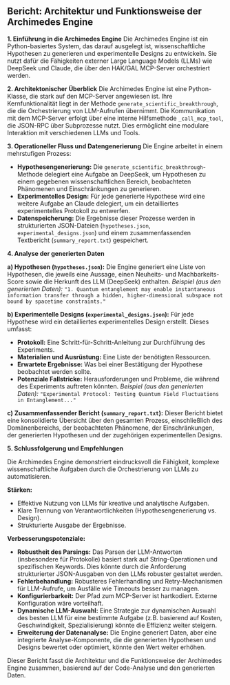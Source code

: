 ## Bericht: Architektur und Funktionsweise der Archimedes Engine

**1. Einführung in die Archimedes Engine**
Die Archimedes Engine ist ein Python-basiertes System, das darauf ausgelegt ist, wissenschaftliche Hypothesen zu generieren und experimentelle Designs zu entwickeln. Sie nutzt dafür die Fähigkeiten externer Large Language Models (LLMs) wie DeepSeek und Claude, die über den HAK/GAL MCP-Server orchestriert werden.

**2. Architektonischer Überblick**
Die Archimedes Engine ist eine Python-Klasse, die stark auf den MCP-Server angewiesen ist. Ihre Kernfunktionalität liegt in der Methode `generate_scientific_breakthrough`, die die Orchestrierung von LLM-Aufrufen übernimmt. Die Kommunikation mit dem MCP-Server erfolgt über eine interne Hilfsmethode `_call_mcp_tool`, die JSON-RPC über Subprozesse nutzt. Dies ermöglicht eine modulare Interaktion mit verschiedenen LLMs und Tools.

**3. Operationeller Fluss und Datengenerierung**
Die Engine arbeitet in einem mehrstufigen Prozess:
*   **Hypothesengenerierung:** Die `generate_scientific_breakthrough`-Methode delegiert eine Aufgabe an DeepSeek, um Hypothesen zu einem gegebenen wissenschaftlichen Bereich, beobachteten Phänomenen und Einschränkungen zu generieren.
*   **Experimentelles Design:** Für jede generierte Hypothese wird eine weitere Aufgabe an Claude delegiert, um ein detailliertes experimentelles Protokoll zu entwerfen.
*   **Datenspeicherung:** Die Ergebnisse dieser Prozesse werden in strukturierten JSON-Dateien (`hypotheses.json`, `experimental_designs.json`) und einem zusammenfassenden Textbericht (`summary_report.txt`) gespeichert.

**4. Analyse der generierten Daten**

**a) Hypothesen (`hypotheses.json`):**
Die Engine generiert eine Liste von Hypothesen, die jeweils eine Aussage, einen Neuheits- und Machbarkeits-Score sowie die Herkunft des LLM (DeepSeek) enthalten.
*Beispiel (aus den generierten Daten):*
`"1. Quantum entanglement may enable instantaneous information transfer through a hidden, higher-dimensional subspace not bound by spacetime constraints."`

**b) Experimentelle Designs (`experimental_designs.json`):**
Für jede Hypothese wird ein detailliertes experimentelles Design erstellt. Dieses umfasst:
*   **Protokoll:** Eine Schritt-für-Schritt-Anleitung zur Durchführung des Experiments.
*   **Materialien und Ausrüstung:** Eine Liste der benötigten Ressourcen.
*   **Erwartete Ergebnisse:** Was bei einer Bestätigung der Hypothese beobachtet werden sollte.
*   **Potenziale Fallstricke:** Herausforderungen und Probleme, die während des Experiments auftreten könnten.
*Beispiel (aus den generierten Daten):*
`"Experimental Protocol: Testing Quantum Field Fluctuations in Entanglement..."`

**c) Zusammenfassender Bericht (`summary_report.txt`):**
Dieser Bericht bietet eine konsolidierte Übersicht über den gesamten Prozess, einschließlich des Domänenbereichs, der beobachteten Phänomene, der Einschränkungen, der generierten Hypothesen und der zugehörigen experimentellen Designs.

**5. Schlussfolgerung und Empfehlungen**

Die Archimedes Engine demonstriert eindrucksvoll die Fähigkeit, komplexe wissenschaftliche Aufgaben durch die Orchestrierung von LLMs zu automatisieren.

**Stärken:**
*   Effektive Nutzung von LLMs für kreative und analytische Aufgaben.
*   Klare Trennung von Verantwortlichkeiten (Hypothesengenerierung vs. Design).
*   Strukturierte Ausgabe der Ergebnisse.

**Verbesserungspotenziale:**
*   **Robustheit des Parsings:** Das Parsen der LLM-Antworten (insbesondere für Protokolle) basiert stark auf String-Operationen und spezifischen Keywords. Dies könnte durch die Anforderung strukturierter JSON-Ausgaben von den LLMs robuster gestaltet werden.
*   **Fehlerbehandlung:** Robusteres Fehlerhandling und Retry-Mechanismen für LLM-Aufrufe, um Ausfälle wie Timeouts besser zu managen.
*   **Konfigurierbarkeit:** Der Pfad zum MCP-Server ist hartkodiert. Externe Konfiguration wäre vorteilhaft.
*   **Dynamische LLM-Auswahl:** Eine Strategie zur dynamischen Auswahl des besten LLM für eine bestimmte Aufgabe (z.B. basierend auf Kosten, Geschwindigkeit, Spezialisierung) könnte die Effizienz weiter steigern.
*   **Erweiterung der Datenanalyse:** Die Engine generiert Daten, aber eine integrierte Analyse-Komponente, die die generierten Hypothesen und Designs bewertet oder optimiert, könnte den Wert weiter erhöhen.

Dieser Bericht fasst die Architektur und die Funktionsweise der Archimedes Engine zusammen, basierend auf der Code-Analyse und den generierten Daten.